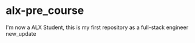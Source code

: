 # alx-pre_course
I'm now a ALX Student, this is my first repository as a full-stack engineer
new_update
